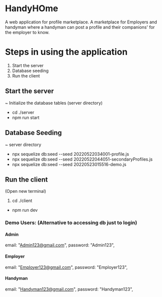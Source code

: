 # HandyHOme
A web application for profile marketplace. A marketplace for Employers and handyman where a handyman can post a profile and their companions' for the employer to know. 

# Steps in using the application
1. Start the server 
2. Database seeding
3. Run the client


## Start the server 
~ Initialize the database tables (server directory)
- cd ./server
- npm run start

## Database Seeding
~ server directory
- npx sequelize db:seed --seed 20220522034001-profile.js
- npx sequelize db:seed --seed 20220522044051-secondaryProfiles.js
- npx sequelize db:seed --seed 20220523015516-demo.js

## Run the client
(Open new terminal)
1. cd ./client
- npm run dev


### Demo Users: (Alternative to accessing db just to login)
#### Admin
email: "Admin123@gmail.com", 
password: "Admin123",

#### Employer
email: "Employer123@gmail.com",
password: "Employer123",

#### Handyman
email: "Handyman123@gmail.com", 
password: "Handyman123",
